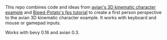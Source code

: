 This repo combines code and ideas from [avian's 3D kinematic character example](https://github.com/Jondolf/avian/tree/main/crates/avian3d/examples/kinematic_character_3d) and [Biped-Potato's fps tutorial](https://github.com/Biped-Potato/fps_tutorial/tree/tutorial/PART%202%20-%20Movement%2B3D%20Models) to create a first person perspective to the avian 3D kinematic character example.  It works with keyboard and mouse or gamepad inputs.

Works with bevy 0.16 and avian 0.3.
